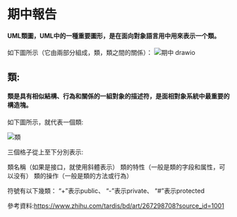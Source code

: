 # 期中報告
#### UML類圖，UML中的一種重要圖形，是在面向對象語言用中用來表示一个類。
如下圖所示（它由兩部分組成，類，類之間的關係）：
![期中 drawio](https://github.com/0senyu0/UML11024122/assets/91513668/eca6e66b-ba01-4340-8e3b-e4eae009f41a)
## 類:
#### 類是具有相似結構、行為和關係的一組對象的描述符，是面相對象系統中最重要的構造塊。
如下圖所示，就代表一個類:

![類](https://github.com/0senyu0/UML11024122/assets/91513668/b775c1e5-0d95-4496-8ede-8c18c7c28443)

三個格子從上至下分別表示:

類名稱（如果是接口，就使用斜體表示）
類的特性（一般是類的字段和属性，可以没有）
類的操作（一般是類的方法或行為）

符號有以下幾類：
“+”表示public、
“-”表示private、
“#”表示protected









參考資料:https://www.zhihu.com/tardis/bd/art/267298708?source_id=1001
